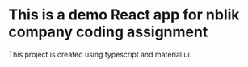 # This is a demo React app for nblik company coding assignment

This project is created using typescript and material ui.
